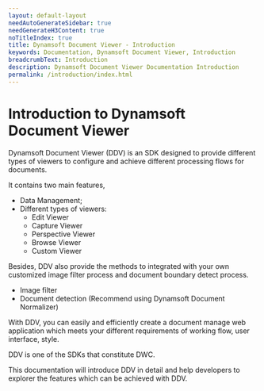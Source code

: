 ```yaml
---
layout: default-layout
needAutoGenerateSidebar: true
needGenerateH3Content: true
noTitleIndex: true
title: Dynamsoft Document Viewer - Introduction
keywords: Documentation, Dynamsoft Document Viewer, Introduction
breadcrumbText: Introduction
description: Dynamsoft Document Viewer Documentation Introduction
permalink: /introduction/index.html
---
```


# Introduction to Dynamsoft Document Viewer

Dynamsoft Document Viewer (DDV) is an SDK designed to provide different types of viewers to configure and achieve different processing flows for documents. 

It contains two main features,

- Data Management;
- Different types of viewers:
    - Edit Viewer
    - Capture Viewer
    - Perspective Viewer
    - Browse Viewer
    - Custom Viewer

Besides, DDV also provide the methods to integrated with your own customized image filter process and document boundary detect process.

- Image filter
- Document detection (Recommend using Dynamsoft Document Normalizer)

With DDV, you can easily and efficiently create a document manage web application which meets your different requirements of working flow, user interface, style.

DDV is one of the SDKs that constitute DWC.

This documentation will introduce DDV in detail and help developers to explorer the features which can be achieved with DDV.



 